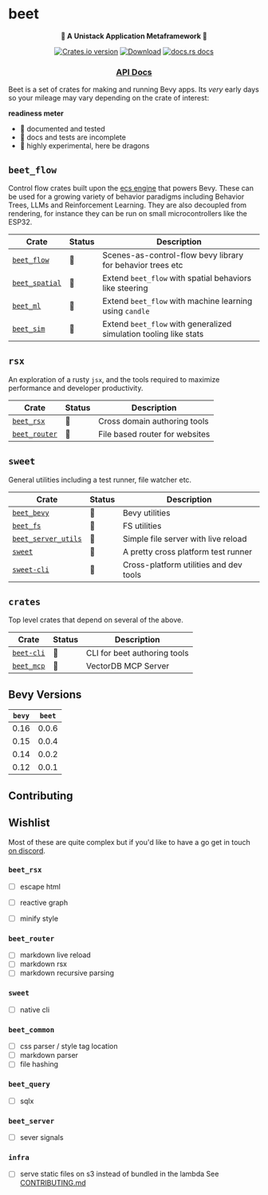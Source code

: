 # beet

<div align="center">
  <p>
    <strong>🦄 A Unistack Application Metaframework 🦄</strong>
  </p>
  <p>
    <a href="https://crates.io/crates/beet"><img src="https://img.shields.io/crates/v/beet.svg?style=flat-square" alt="Crates.io version" /></a>
    <a href="https://crates.io/crates/beet"><img src="https://img.shields.io/crates/d/beet.svg?style=flat-square" alt="Download" /></a>
    <a href="https://docs.rs/beet"><img src="https://img.shields.io/badge/docs-latest-blue.svg?style=flat-square" alt="docs.rs docs" /></a>
  </p>
  <h3>
    <!-- <a href="https://docs.rs/beet">Guidebook</a> -->
    <!-- <span> | </span> -->
    <a href="https://docs.rs/beet">API Docs</a>
    <!-- <span> | </span>
    <a href="https://mrchantey.github.io/beet/other/contributing.html">Contributing</a> -->
  </h3>
</div>

Beet is a set of crates for making and running Bevy apps.
Its *very* early days so your mileage may vary depending on the crate of interest:

**readiness meter**
- 🦢 documented and tested
- 🐣 docs and tests are incomplete
- 🐉 highly experimental, here be dragons

## `beet_flow`

Control flow crates built upon the [ecs engine](https://crates.io/crates/bevy_ecs) that powers Bevy. These can be used for a growing variety of behavior paradigms including Behavior Trees, LLMs and Reinforcement Learning. They are also decoupled from rendering, for instance they can be run on small microcontrollers like the ESP32.

| Crate                                            | Status | Description                                                       |
| ------------------------------------------------ | ------ | ----------------------------------------------------------------- |
| [`beet_flow`](crates/beet_flow/Cargo.toml)       | 🦢      | Scenes-as-control-flow bevy library for behavior trees etc        |
| [`beet_spatial`](crates/beet_spatial/Cargo.toml) | 🐣      | Extend `beet_flow` with spatial behaviors like steering           |
| [`beet_ml`](crates/beet_ml/Cargo.toml)           | 🐉      | Extend `beet_flow` with machine learning using `candle`           |
| [`beet_sim`](crates/beet_sim/Cargo.toml)         | 🐉      | Extend `beet_flow` with generalized simulation tooling like stats |


## `rsx`

An exploration of a rusty `jsx`, and the tools required to maximize performance and developer productivity. 

| Crate                                          | Status | Description                    |
| ---------------------------------------------- | ------ | ------------------------------ |
| [`beet_rsx`](crates/beet_rsx/Cargo.toml)       | 🐉      | Cross domain authoring tools   |
| [`beet_router`](crates/beet_router/Cargo.toml) | 🐉      | File based router for websites |

## `sweet`

General utilities including a test runner, file watcher etc.

| Crate                                                             | Status | Description                            |
| ----------------------------------------------------------------- | ------ | -------------------------------------- |
| [`beet_bevy`](https://crates.io/crates/beet_bevy)                 | 🐉      | Bevy utilities                         |
| [`beet_fs`](https://crates.io/crates/beet_fs)                     | 🐉      | FS utilities                           |
| [`beet_server_utils`](https://crates.io/crates/beet_server_utils) | 🐉      | Simple file server with live reload    |
| [`sweet`](https://crates.io/crates/sweet)                         | 🐣      | A pretty cross platform test runner    |
| [`sweet-cli`](https://crates.io/crates/sweet-cli)                 | 🐣      | Cross-platform utilities and dev tools |


## `crates`

Top level crates that depend on several of the above.

| Crate                                           | Status | Description                  |
| ----------------------------------------------- | ------ | ---------------------------- |
| [`beet-cli`](https://crates.io/crates/beet-cli) | 🐉      | CLI for beet authoring tools |
| [`beet_mcp`](https://crates.io/crates/beet_mcp) | 🐉      | VectorDB MCP Server          |


## Bevy Versions

| `bevy` | `beet` |
| ------ | ------ |
| 0.16   | 0.0.6  |
| 0.15   | 0.0.4  |
| 0.14   | 0.0.2  |
| 0.12   | 0.0.1  |

## Contributing

## Wishlist

Most of these are quite complex but if you'd like to have a go get in touch [on discord](https://discord.com/channels/691052431525675048/1034543904478998539/threads/1333204907414523964).

### `beet_rsx`
- [ ] escape html 
- [ ] reactive graph
- [ ] minify style


### `beet_router`
- [ ] markdown live reload
- [ ] markdown rsx
- [ ] markdown recursive parsing

### `sweet`
- [ ] native cli

### `beet_common`
- [ ] css parser / style tag location
- [ ] markdown parser
- [ ] file hashing

### `beet_query`
- [ ] sqlx


### `beet_server`
- [ ] sever signals

### `infra`
- [ ] serve static files on s3 instead of bundled in the lambda
See [CONTRIBUTING.md](CONTRIBUTING.md)

